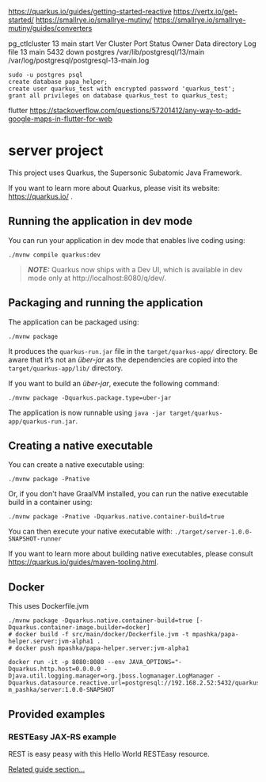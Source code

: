 https://quarkus.io/guides/getting-started-reactive
https://vertx.io/get-started/
https://smallrye.io/smallrye-mutiny/
https://smallrye.io/smallrye-mutiny/guides/converters


pg_ctlcluster 13 main start
Ver Cluster Port Status Owner    Data directory              Log file
13  main    5432 down   postgres /var/lib/postgresql/13/main /var/log/postgresql/postgresql-13-main.log

```
sudo -u postgres psql
create database papa_helper;
create user quarkus_test with encrypted password 'quarkus_test';
grant all privileges on database quarkus_test to quarkus_test;
```

flutter
https://stackoverflow.com/questions/57201412/any-way-to-add-google-maps-in-flutter-for-web

# server project

This project uses Quarkus, the Supersonic Subatomic Java Framework.

If you want to learn more about Quarkus, please visit its website: https://quarkus.io/ .

## Running the application in dev mode

You can run your application in dev mode that enables live coding using:
```shell script
./mvnw compile quarkus:dev
```

> **_NOTE:_**  Quarkus now ships with a Dev UI, which is available in dev mode only at http://localhost:8080/q/dev/.

## Packaging and running the application

The application can be packaged using:
```shell script
./mvnw package
```
It produces the `quarkus-run.jar` file in the `target/quarkus-app/` directory.
Be aware that it’s not an _über-jar_ as the dependencies are copied into the `target/quarkus-app/lib/` directory.

If you want to build an _über-jar_, execute the following command:
```shell script
./mvnw package -Dquarkus.package.type=uber-jar
```

The application is now runnable using `java -jar target/quarkus-app/quarkus-run.jar`.

## Creating a native executable

You can create a native executable using: 
```shell script
./mvnw package -Pnative
```

Or, if you don't have GraalVM installed, you can run the native executable build in a container using: 
```shell script
./mvnw package -Pnative -Dquarkus.native.container-build=true
```

You can then execute your native executable with: `./target/server-1.0.0-SNAPSHOT-runner`

If you want to learn more about building native executables, please consult https://quarkus.io/guides/maven-tooling.html.

## Docker
This uses Dockerfile.jvm
```
./mvnw package -Dquarkus.native.container-build=true [-Dquarkus.container-image.builder=docker]
# docker build -f src/main/docker/Dockerfile.jvm -t mpashka/papa-helper.server:jvm-alpha1 .
# docker push mpashka/papa-helper.server:jvm-alpha1 
```

```
docker run -it -p 8080:8080 --env JAVA_OPTIONS="-Dquarkus.http.host=0.0.0.0 -Djava.util.logging.manager=org.jboss.logmanager.LogManager -Dquarkus.datasource.reactive.url=postgresql://192.168.2.52:5432/quarkus_test" m_pashka/server:1.0.0-SNAPSHOT
```

## Provided examples

### RESTEasy JAX-RS example

REST is easy peasy with this Hello World RESTEasy resource.

[Related guide section...](https://quarkus.io/guides/getting-started#the-jax-rs-resources)

